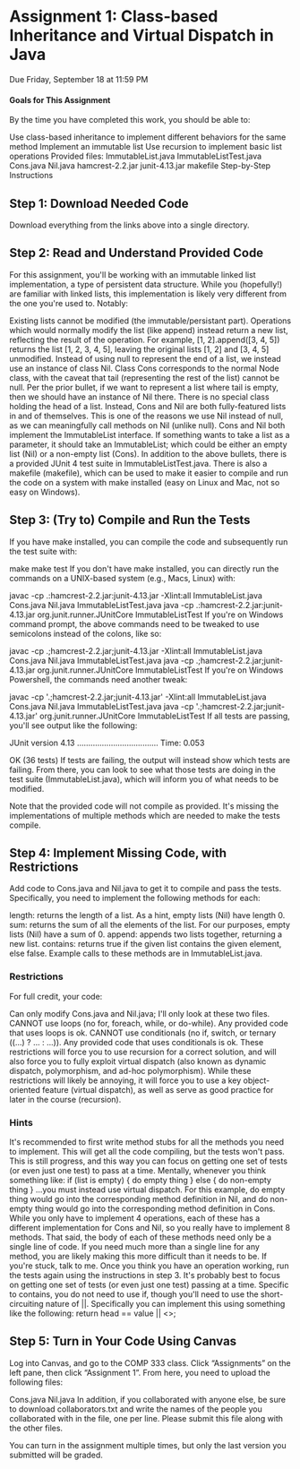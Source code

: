 # Assignment 1: Class-based Inheritance and Virtual Dispatch in Java
Due Friday, September 18 at 11:59 PM

#### Goals for This Assignment
By the time you have completed this work, you should be able to:

Use class-based inheritance to implement different behaviors for the same method
Implement an immutable list
Use recursion to implement basic list operations
Provided files:
ImmutableList.java
ImmutableListTest.java
Cons.java
Nil.java
hamcrest-2.2.jar
junit-4.13.jar
makefile
Step-by-Step Instructions
## Step 1: Download Needed Code
Download everything from the links above into a single directory.

## Step 2: Read and Understand Provided Code
For this assignment, you'll be working with an immutable linked list implementation, a type of persistent data structure. While you (hopefully!) are familiar with linked lists, this implementation is likely very different from the one you're used to. Notably:

Existing lists cannot be modified (the immutable/persistant part). Operations which would normally modify the list (like append) instead return a new list, reflecting the result of the operation. For example, [1, 2].append([3, 4, 5]) returns the list [1, 2, 3, 4, 5], leaving the original lists [1, 2] and [3, 4, 5] unmodified.
Instead of using null to represent the end of a list, we instead use an instance of class Nil.
Class Cons corresponds to the normal Node class, with the caveat that tail (representing the rest of the list) cannot be null. Per the prior bullet, if we want to represent a list where tail is empty, then we should have an instance of Nil there.
There is no special class holding the head of a list. Instead, Cons and Nil are both fully-featured lists in and of themselves. This is one of the reasons we use Nil instead of null, as we can meaningfully call methods on Nil (unlike null).
Cons and Nil both implement the ImmutableList interface. If something wants to take a list as a parameter, it should take an ImmutableList; which could be either an empty list (Nil) or a non-empty list (Cons).
In addition to the above bullets, there is a provided JUnit 4 test suite in ImmutableListTest.java. There is also a makefile (makefile), which can be used to make it easier to compile and run the code on a system with make installed (easy on Linux and Mac, not so easy on Windows).

## Step 3: (Try to) Compile and Run the Tests
If you have make installed, you can compile the code and subsequently run the test suite with:

make
make test
If you don't have make installed, you can directly run the commands on a UNIX-based system (e.g., Macs, Linux) with:

javac -cp .:hamcrest-2.2.jar:junit-4.13.jar -Xlint:all ImmutableList.java Cons.java Nil.java ImmutableListTest.java
java -cp .:hamcrest-2.2.jar:junit-4.13.jar org.junit.runner.JUnitCore ImmutableListTest
If you're on Windows command prompt, the above commands need to be tweaked to use semicolons instead of the colons, like so:

javac -cp .;hamcrest-2.2.jar;junit-4.13.jar -Xlint:all ImmutableList.java Cons.java Nil.java ImmutableListTest.java
java -cp .;hamcrest-2.2.jar;junit-4.13.jar org.junit.runner.JUnitCore ImmutableListTest
If you're on Windows Powershell, the commands need another tweak:

javac -cp '.;hamcrest-2.2.jar;junit-4.13.jar' -Xlint:all ImmutableList.java Cons.java Nil.java ImmutableListTest.java
java -cp '.;hamcrest-2.2.jar;junit-4.13.jar' org.junit.runner.JUnitCore ImmutableListTest
If all tests are passing, you'll see output like the following:

JUnit version 4.13
....................................
Time: 0.053

OK (36 tests)
If tests are failing, the output will instead show which tests are failing. From there, you can look to see what those tests are doing in the test suite (ImmutableList.java), which will inform you of what needs to be modified.

Note that the provided code will not compile as provided. It's missing the implementations of multiple methods which are needed to make the tests compile.

## Step 4: Implement Missing Code, with Restrictions
Add code to Cons.java and Nil.java to get it to compile and pass the tests. Specifically, you need to implement the following methods for each:

length: returns the length of a list. As a hint, empty lists (Nil) have length 0.
sum: returns the sum of all the elements of the list. For our purposes, empty lists (Nil) have a sum of 0.
append: appends two lists together, returning a new list.
contains: returns true if the given list contains the given element, else false.
Example calls to these methods are in ImmutableList.java.

### Restrictions
For full credit, your code:

Can only modify Cons.java and Nil.java; I'll only look at these two files.
CANNOT use loops (no for, foreach, while, or do-while). Any provided code that uses loops is ok.
CANNOT use conditionals (no if, switch, or ternary ((...) ? ... : ...)). Any provided code that uses conditionals is ok.
These restrictions will force you to use recursion for a correct solution, and will also force you to fully exploit virtual dispatch (also known as dynamic dispatch, polymorphism, and ad-hoc polymorphism). While these restrictions will likely be annoying, it will force you to use a key object-oriented feature (virtual dispatch), as well as serve as good practice for later in the course (recursion).

### Hints
It's recommended to first write method stubs for all the methods you need to implement. This will get all the code compiling, but the tests won't pass. This is still progress, and this way you can focus on getting one set of tests (or even just one test) to pass at a time.
Mentally, whenever you think something like:
if (list is empty) {
  do empty thing
} else {
  do non-empty thing
}
...you must instead use virtual dispatch. For this example, do empty thing would go into the corresponding method definition in Nil, and do non-empty thing would go into the corresponding method definition in Cons.
While you only have to implement 4 operations, each of these has a different implementation for Cons and Nil, so you really have to implement 8 methods. That said, the body of each of these methods need only be a single line of code. If you need much more than a single line for any method, you are likely making this more difficult than it needs to be. If you're stuck, talk to me.
Once you think you have an operation working, run the tests again using the instructions in step 3. It's probably best to focus on getting one set of tests (or even just one test) passing at a time.
Specific to contains, you do not need to use if, though you'll need to use the short-circuiting nature of ||. Specifically you can implement this using something like the following:
  return head == value || <<recursive call>>;
## Step 5: Turn in Your Code Using Canvas
Log into Canvas, and go to the COMP 333 class. Click “Assignments” on the left pane, then click “Assignment 1”. From here, you need to upload the following files:

Cons.java
Nil.java
In addition, if you collaborated with anyone else, be sure to download collaborators.txt and write the names of the people you collaborated with in the file, one per line. Please submit this file along with the other files.

You can turn in the assignment multiple times, but only the last version you submitted will be graded.
